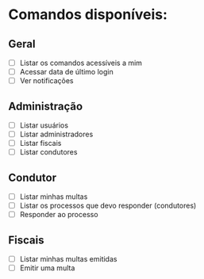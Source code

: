 # Comandos disponíveis:

## Geral
- [ ] Listar os comandos acessíveis a mim
- [ ] Acessar data de último login
- [ ] Ver notificações

## Administração
- [ ] Listar usuários
- [ ] Listar administradores
- [ ] Listar fiscais
- [ ] Listar condutores

## Condutor
- [ ] Listar minhas multas
- [ ] Listar os processos que devo responder (condutores)
- [ ] Responder ao processo

## Fiscais

- [ ] Listar minhas multas emitidas
- [ ] Emitir uma multa